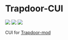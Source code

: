 # Trapdoor-CUI
![](https://img.shields.io/github/license/OEOTYAN/Trapdoor-CUI?style=for-the-badge)
![](https://img.shields.io/github/downloads/OEOTYAN/Trapdoor-CUI/total?style=for-the-badge)
![](https://img.shields.io/github/v/release/OEOTYAN/Trapdoor-CUI?style=for-the-badge)

CUI for [Trapdoor-mod](https://github.com/hhhxiao/TrapDoor)